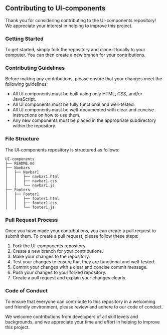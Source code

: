 ## Contributing to UI-components

Thank you for considering contributing to the UI-components repository! We appreciate your interest in helping to improve this project.

### Getting Started

To get started, simply fork the repository and clone it locally to your computer. You can then create a new branch for your contributions.

### Contributing Guidelines

Before making any contributions, please ensure that your changes meet the following guidelines:

- All UI components must be built using only HTML, CSS, and/or JavaScript.
- All UI components must be fully functional and well-tested.
- All UI components must be well-documented with clear and concise instructions on how to use them.
- Any new components must be placed in the appropriate subdirectory within the repository.

### File Structure

The UI-components repository is structured as follows:

```
UI-components
├── README.md 
├── Navbars
│   ├── Navbar1
│   │   ├── navbar1.html
│   │   ├── navbar1.css
│   │   └── navbar1.js 
├── Footers
│   ├── Footer1
│   │   ├── footer1.html
│   │   ├── footer1.css
│   │   └── footer1.js

```

### Pull Request Process

Once you have made your contributions, you can create a pull request to submit them. To create a pull request, please follow these steps:

1. Fork the UI-components repository.
2. Create a new branch for your contributions.
3. Make your changes to the repository.
4. Test your changes to ensure that they are functional and well-tested.
5. Commit your changes with a clear and concise commit message.
6. Push your changes to your forked repository.
7. Create a pull request and explain your changes clearly.

### Code of Conduct

To ensure that everyone can contribute to this repository in a welcoming and friendly environment, please review and adhere to our code of conduct.

We welcome contributions from developers of all skill levels and backgrounds, and we appreciate your time and effort in helping to improve this project.

